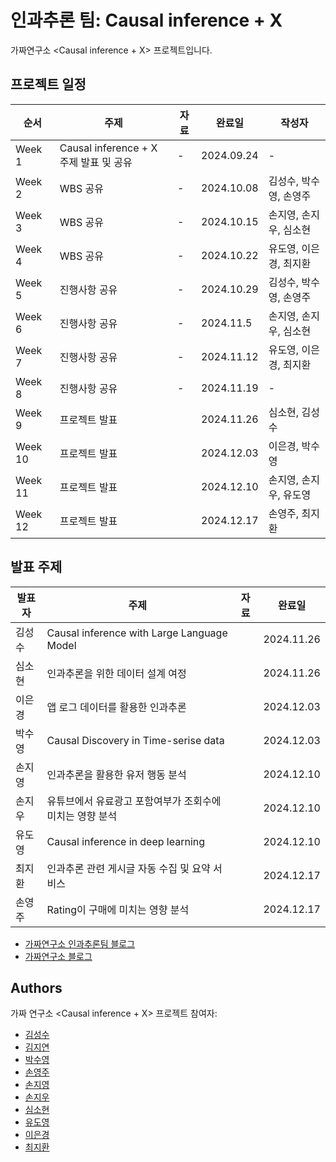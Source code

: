 # 인과추론 팀: Causal inference + X

가짜연구소 <Causal inference + X> 프로젝트입니다.

## 프로젝트 일정

| 순서   | 주제                                   | 자료 | 완료일     | 작성자 |
| ------ | -------------------------------------- | ---- | ---------- | ------ |
| Week 1 | Causal inference + X 주제 발표 및 공유 | -    | 2024.09.24 |    -    |
| Week 2 | WBS 공유                               | -    | 2024.10.08 |김성수, 박수영, 손영주|
| Week 3 | WBS 공유                                       | -     | 2024.10.15 |손지영, 손지우, 심소현|
| Week 4 | WBS 공유                                       | -     | 2024.10.22 |유도영, 이은경, 최지환|
| Week 5 | 진행사항 공유                                       | -     | 2024.10.29 |김성수, 박수영, 손영주|
| Week 6 | 진행사항 공유                                       | -     | 2024.11.5  |손지영, 손지우, 심소현|
| Week 7 | 진행사항 공유                                      | -     | 2024.11.12 |유도영, 이은경, 최지환|
| Week 8 | 진행사항 공유                                      | -     | 2024.11.19 |-|
| Week 9 | 프로젝트 발표                                   |      | 2024.11.26 |심소현, 김성수|
| Week 10       | 프로젝트 발표                                   |      | 2024.12.03 |이은경, 박수영|
| Week 11       | 프로젝트 발표                                   |      | 2024.12.10 |손지영, 손지우, 유도영|
| Week 12       | 프로젝트 발표                                   |      | 2024.12.17 |손영주, 최지환|



## 발표 주제 

| 발표자 | 주제 | 자료 | 완료일     |
| ------ | ---- | ---- | ---------- |
| 김성수 |Causal inference with Large Language Model      |      |2024.11.26            |
| 심소현 |인과추론을 위한 데이터 설계 여정 |      |2024.11.26|
| 이은경 |앱 로그 데이터를 활용한 인과추론|      | 2024.12.03 |
| 박수영 |Causal Discovery in Time-serise data|      | 2024.12.03 |
| 손지영 |인과추론을 활용한 유저 행동 분석|      | 2024.12.10 |
| 손지우 |유튜브에서 유료광고 포함여부가 조회수에 미치는 영향 분석 |      | 2024.12.10 |
| 유도영 |Causal inference in deep learning |      |2024.12.10            |
| 최지환 |인과추론 관련 게시글 자동 수집 및 요약 서비스|      |2024.12.17            |
| 손영주 |Rating이 구매에 미치는 영향 분석  |      | 2024.12.17|


- [가짜연구소 인과추론팀 블로그](https://causalinferencelab.github.io/)
- [가짜연구소 블로그](https://pseudolab.github.io/)

## Authors

가짜 연구소 <Causal inference + X> 프로젝트 참여자:

- [김성수](https://github.com/fenzhantw) 
- [김지연](https://github.com/jiyeon0822) 
- [박수영](https://github.com/euphoria0-0) 
- [손영주](https://github.com/nibblepebble) 
- [손지영](https://github.com/soye-jy) 
- [손지우](https://github.com/bungaedm)
- [심소현](https://github.com/sim-so)
- [유도영](https://github.com/nachoryu)
- [이은경](https://github.com/eun-kyoung113) 
- [최지환](https://github.com/markjihwan) 
